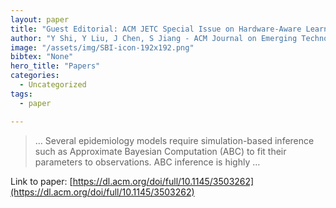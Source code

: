 ```yaml
---
layout: paper
title: "Guest Editorial: ACM JETC Special Issue on Hardware-Aware Learning for Medical Applications"
author: "Y Shi, Y Liu, J Chen, S Jiang - ACM Journal on Emerging Technologies …, 2021 - dl.acm.org"
image: "/assets/img/SBI-icon-192x192.png"
bibtex: "None"
hero_title: "Papers"
categories:
  - Uncategorized
tags:
  - paper

---
```

>… Several epidemiology models require simulation-based inference such as Approximate Bayesian Computation (ABC) to fit their parameters to observations. ABC inference is highly …

Link to paper: [https://dl.acm.org/doi/full/10.1145/3503262](https://dl.acm.org/doi/full/10.1145/3503262)


